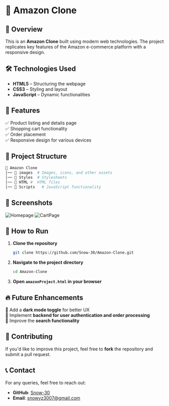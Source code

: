 # 🛒 Amazon Clone

## 🚀 Overview
This is an **Amazon Clone** built using modern web technologies. The project replicates key features of the Amazon e-commerce platform with a responsive design.

## 🛠️ Technologies Used
- **HTML5** – Structuring the webpage
- **CSS3** – Styling and layout
- **JavaScript** – Dynamic functionalities

## 🎯 Features
✅ Product listing and details page  
✅ Shopping cart functionality  
✅ Order placement  
✅ Responsive design for various devices  

## 📂 Project Structure
```bash
📁 Amazon Clone
│── 📂 images  # Images, icons, and other assets
│── 📂 Styles  # Stylesheets
│── 📂 HTML #  HTML files
│── 📂 Scripts   # JavaScript functionality
```

## 📸 Screenshots
![Homepage](images/Screenshot%202025-02-01%20at%205.36.28 PM.png)
![CartPage](images/Screenshot%202025-02-01%20at%205.36.38 PM.png)

## 🚀 How to Run
1. **Clone the repository**
   ```bash
   git clone https://github.com/Snow-30/Amazon-Clone.git
   ```
2. **Navigate to the project directory**
   ```bash
   cd Amazon-Clone
   ```
3. **Open `amazonProject.html` in your browser**

## 🔥 Future Enhancements
🔹 Add a **dark mode toggle** for better UX  
🔹 Implement **backend for user authentication and order processing**  
🔹 Improve the **search functionality**  

## 🤝 Contributing
If you'd like to improve this project, feel free to **fork** the repository and submit a pull request.

## 📞 Contact
For any queries, feel free to reach out:
- **GitHub**: [Snow-30](https://github.com/Snow-30)
- **Email**: snowyz3007@gmail.com